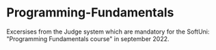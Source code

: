 # Programming-Fundamentals
Excersises from the Judge system which are mandatory for the SoftUni: "Programming Fundamentals course" in september 2022.
